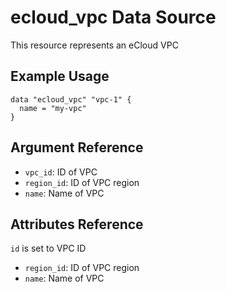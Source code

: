 # ecloud_vpc Data Source

This resource represents an eCloud VPC

## Example Usage

```hcl
data "ecloud_vpc" "vpc-1" {
  name = "my-vpc"
}
```

## Argument Reference

- `vpc_id`: ID of VPC
- `region_id`: ID of VPC region
- `name`: Name of VPC

## Attributes Reference

`id` is set to VPC ID

- `region_id`: ID of VPC region
- `name`: Name of VPC